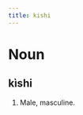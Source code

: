```yaml
---
title: kishi
---
```


Noun
================================

kìshi
----------------

1. Male, masculine.
